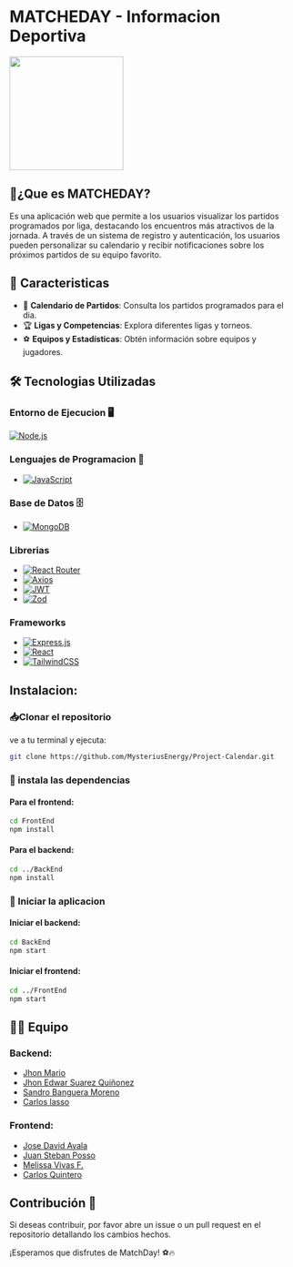 # MATCHEDAY - Informacion Deportiva

<img height="200" src="https://i.postimg.cc/rphYhj7V/Matchaday.png" >

## 📌¿Que es MATCHEDAY?

Es una aplicación web que permite a los usuarios visualizar los partidos programados por liga, destacando los encuentros más atractivos de la jornada. A través de un sistema de registro y autenticación, los usuarios pueden personalizar su calendario y recibir notificaciones sobre los próximos partidos de su equipo favorito.

## 🚀 Caracteristicas

- 📅 **Calendario de Partidos**: Consulta los partidos programados para el dia.
- 🏆 **Ligas y Competencias**: Explora diferentes ligas y torneos.
- ⚽ **Equipos y Estadísticas**: Obtén información sobre equipos y jugadores.



## 🛠️ Tecnologias Utilizadas

### Entorno de Ejecucion 🖥️
[![Node.js](https://img.shields.io/badge/Node.js-6DA55F?logo=node.js&logoColor=white)](#)

### Lenguajes de Programacion 📜
- [![JavaScript](https://img.shields.io/badge/JavaScript-F7DF1E?logo=javascript&logoColor=000)](#)

### Base de Datos 🗄️
- [![MongoDB](https://img.shields.io/badge/MongoDB-%234ea94b.svg?logo=mongodb&logoColor=white)](#)

### Librerias  
- [![React Router](https://img.shields.io/badge/React_Router-CA4245?logo=react-router&logoColor=white)](#)
- [![Axios](https://img.shields.io/badge/Axios-5A29E6?logo=axios&logoColor=white)](#)
- [![JWT](https://img.shields.io/badge/JWT-000000?logo=json-web-tokens&logoColor=white)](#)
- [![Zod](https://img.shields.io/badge/Zod-6DA55F?logo=zod&logoColor=white)](#)

### Frameworks  
- [![Express.js](https://img.shields.io/badge/Express.js-000000?logo=express&logoColor=white)](#)
- [![React](https://img.shields.io/badge/React-%2320232a.svg?logo=react&logoColor=%2361DAFB)](#)
- [![TailwindCSS](https://img.shields.io/badge/Tailwind%20CSS-%2338B2AC.svg?logo=tailwind-css&logoColor=white)](#)

## Instalacion:

### 📥Clonar el repositorio
ve a tu terminal y ejecuta: 
```sh
git clone https://github.com/MysteriusEnergy/Project-Calendar.git
```

### 📌 instala las dependencias

#### Para el frontend:
```sh
cd FrontEnd
npm install
```

#### Para el backend:
```sh
cd ../BackEnd
npm install
```

### 🚀 Iniciar la aplicacion

#### Iniciar el backend:
```sh
cd BackEnd
npm start
```

#### Iniciar el frontend:
```sh
cd ../FrontEnd
npm start
```

## 🧑‍💻 Equipo

### Backend:
- [Jhon Mario](https://github.com/MysteriusEnergy)
- [Jhon Edwar Suarez Quiñonez](https://github.com/edwarSuarezQ)
- [Sandro Banguera Moreno](https://github.com/SandroBM)
- [Carlos lasso](https://github.com/FrankkDeveloper)

### Frontend:
- [Jose David Ayala](https://github.com/1DavidX)
- [Juan Steban Posso](https://github.com/steban2030)
- [Melissa Vivas F.](https://github.com/MelissaVivasF)
- [Carlos Quintero](https://github.com/Carlitos-quintero)

## Contribución 🤝
Si deseas contribuir, por favor abre un issue o un pull request en el repositorio detallando los cambios hechos.

¡Esperamos que disfrutes de MatchDay! ⚽🔥